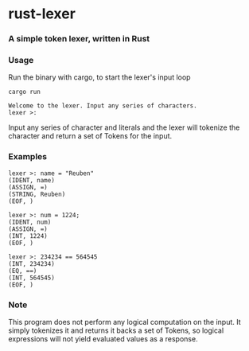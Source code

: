 # rust-lexer
### A simple token lexer, written in Rust

### Usage
Run the binary with cargo, to start the lexer's input loop
```shell
cargo run

Welcome to the lexer. Input any series of characters. 
lexer >:
```

Input any series of character and literals and the lexer will tokenize the character and return a set of Tokens for the input.

### Examples
```shell
lexer >: name = "Reuben"
(IDENT, name)   
(ASSIGN, =)     
(STRING, Reuben)
(EOF, )
```

```shell
lexer >: num = 1224;
(IDENT, num)
(ASSIGN, =) 
(INT, 1224) 
(EOF, ) 
```

```shell
lexer >: 234234 == 564545
(INT, 234234)
(EQ, ==)     
(INT, 564545)
(EOF, )  
```

### Note
This program does not perform any logical computation on the input. It simply tokenizes it and returns it backs a set of Tokens, so logical expressions will not yield evaluated values as a response.